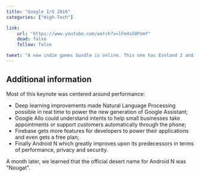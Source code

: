 ```yaml
---
title: "Google I/O 2016"
categories: ["High-Tech"]

link:
    url: "https://www.youtube.com/watch?v=lFm4s50PnmY"
    dead: false
    follow: false

tweet: "A new indie games bundle is online. This one has Evoland 2 and Shantae: Risky's Revenge!"
---
```


## Additional information

Most of this keynote was centered around performance:

- Deep learning improvements made Natural Language Processing possible in real time to power the new generation of
  Google Assistant;
- Google Allo could understand intents to help small businesses take appointments or support customers automatically
  through the phone;
- Firebase gets more features for developers to power their applications and even gets a free plan;
- Finally Android N which greatly improves upon its predecessors in terms of performance, privacy and security.

A month later, we learned that the official desert name for Android N was "Nougat".